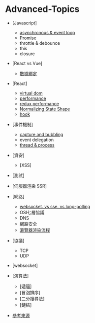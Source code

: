 # Advanced-Topics

* [Javascript]
    * [asynchronous & event loop](https://www.ruanyifeng.com/blog/2013/10/event_loop.html)
    * [Promise](https://developer.mozilla.org/zh-TW/docs/Web/JavaScript/Reference/Global_Objects/Promise)
    * throttle & debounce
    * this
    * closure
* [React vs Vue]
    * [數據綁定](https://www.gushiciku.cn/pl/pKLc/zh-tw)
* [React]
    * [virtual dom](https://medium.com/%E6%89%8B%E5%AF%AB%E7%AD%86%E8%A8%98/build-a-simple-virtual-dom-5cf12ccf379f)
    * [performance](https://blog.techbridge.cc/2018/01/05/react-render-optimization/)
    * [redux performance](https://redux.js.org/faq/performance#how-well-does-redux-scale-in-terms-of-performance-and-architecture)
    * [Normalizing State Shape](https://redux.js.org/usage/structuring-reducers/normalizing-state-shape)
    * [hook](https://www.ruanyifeng.com/blog/2020/09/react-hooks-useeffect-tutorial.html)
* [事件機制]
    * [capture and bubbling](https://blog.techbridge.cc/2017/07/15/javascript-event-propagation/)
    * event delegation
    * [thread & process](https://www.ruanyifeng.com/blog/2013/04/processes_and_threads.html)
* [資安]
    * [XSS] 
* [測試]
* [伺服器渲染 SSR]
* [網路]
    * [websocket. vs sse. vs long-polling](https://www.ruanyifeng.com/blog/2017/05/server-sent_events.html)
    * OSI七層協議
    * DNS
    * 網路安全
    * [瀏覽器渲染流程](https://www.gushiciku.cn/pl/gpqt/zh-tw)
* [協議]
    * TCP
    * UDP
* [websocket]
* [演算法]
    * [遞迴]
    * [冒泡排序]
    * [二分搜尋法]
    * [鏈結]

* [參考來源](https://www.ruanyifeng.com/blog/javascript/)
